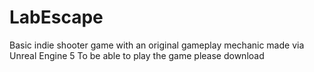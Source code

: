 # LabEscape
Basic indie shooter game with an original gameplay mechanic made via Unreal Engine 5
To be able to play the game please download
